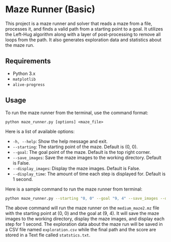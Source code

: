 # Maze Runner (Basic)

This project is a maze runner and solver that reads a maze from a file, processes it, and finds a valid path from a starting point to a goal. It utilizes the Left-Hug algorithm along with a layer of post-processing to remove all loops from the path. It also generates exploration data and statistics about the maze run.

## Requirements

- Python 3.x
- `matplotlib`
- `alive-progress`

## Usage

To run the maze runner from the terminal, use the command format:

```
python maze_runner.py [options] <maze_file>
```
Here is a list of available options:

- `-h, --help`: Show the help message and exit.
- `--starting`: The starting point of the maze. Default is (0, 0).
- `--goal`: The goal point of the maze. Default is the top right corner.
- `--save_images`: Save the maze images to the working directory. Default is False.
- `--display_images`: Display the maze images. Default is False.
- `--display_time`: The amount of time each step is displayed for. Default is 1 second.

Here is a sample command to run the maze runner from terminal:

```sh
python maze_runner.py --starting "0, 0" --goal "9, 4" --save_images --display_images --display_time 1 medium_maze2.mz
```
The above command will run the maze runner on the `medium_maze2.mz` file with the starting point at (0, 0) and the goal at (9, 4). It will save the maze images to the working directory, display the maze images, and display each step for 1 second.  The exploration data about the maze run will be saved in a CSV file named `exploration.csv` while the final path and the score are stored in a Text fle called `statstics.txt`.